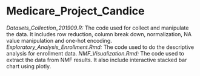 # Medicare_Project_Candice

_Datasets_Collection_201909.R:_ The code used for collect and manipulate the data. It includes row reduction, column break down, normalization, NA value manipulation and one-hot encoding. 
_Exploratory_Analysis_Enrollment.Rmd:_ The code used to do the descriptive analysis for enrollment data. 
_NMF_Visualization.Rmd:_ The code used to extract the data from NMF results. It also include interactive stacked bar chart using plotly. 

